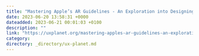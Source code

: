 ```yaml
---
title: "Mastering Apple’s AR Guidelines - An Exploration into Designing for AR"
date: 2023-06-20 13:58:31 +0000
dateadded: 2023-06-21 00:01:03 +0100
description: ""
link: "https://uxplanet.org/mastering-apples-ar-guidelines-an-exploration-into-designing-for-ar-a8632d84ba6e?source=rss----819cc2aaeee0---4"
category:
directory: _directory/ux-planet.md
---
```

